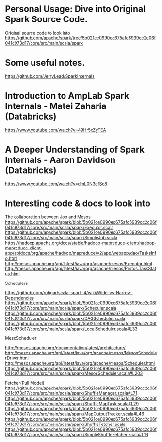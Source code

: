 # Personal Usage: Dive into Original Spark Source Code.
Original source code to look into
https://github.com/apache/spark/tree/5b021ce0990ec675afc6939cc2c06f041c973d17/core/src/main/scala/spark

# Some useful notes.
https://github.com/JerryLead/SparkInternals

# Introduction to AmpLab Spark Internals - Matei Zaharia (Databricks)
https://www.youtube.com/watch?v=49Hr5xZyTEA

# A Deeper Understanding of Spark Internals - Aaron Davidson (Databricks)
https://www.youtube.com/watch?v=dmL0N3qfSc8

# Interesting code & docs to look into
The collaboration between Job and Mesos
https://github.com/apache/spark/blob/5b021ce0990ec675afc6939cc2c06f041c973d17/core/src/main/scala/spark/Executor.scala
https://github.com/apache/spark/blob/5b021ce0990ec675afc6939cc2c06f041c973d17/core/src/main/scala/spark/SimpleJob.scala
https://hadoop.apache.org/docs/stable/hadoop-mapreduce-client/hadoop-mapreduce-client-app/apidocs/org/apache/hadoop/mapreduce/v2/app/webapp/dao/TasksInfo.html
http://mesos.apache.org/api/latest/java/org/apache/mesos/Executor.html
http://mesos.apache.org/api/latest/java/org/apache/mesos/Protos.TaskStatus.html


Schedulers


https://github.com/rohgar/scala-spark-4/wiki/Wide-vs-Narrow-Dependencies
https://github.com/apache/spark/blob/5b021ce0990ec675afc6939cc2c06f041c973d17/core/src/main/scala/spark/Scheduler.scala
https://github.com/apache/spark/blob/5b021ce0990ec675afc6939cc2c06f041c973d17/core/src/main/scala/spark/DAGScheduler.scala
https://github.com/apache/spark/blob/5b021ce0990ec675afc6939cc2c06f041c973d17/core/src/main/scala/spark/LocalScheduler.scala#L33


MesoScheduler


http://mesos.apache.org/documentation/latest/architecture/
http://mesos.apache.org/api/latest/java/org/apache/mesos/MesosSchedulerDriver.html
http://mesos.apache.org/api/latest/java/org/apache/mesos/Scheduler.html
https://github.com/apache/spark/blob/5b021ce0990ec675afc6939cc2c06f041c973d17/core/src/main/scala/spark/MesosScheduler.scala#L203


Fetcher(Pull Model)
https://github.com/apache/spark/blob/5b021ce0990ec675afc6939cc2c06f041c973d17/core/src/main/scala/spark/ShuffleManager.scala#L71
https://github.com/apache/spark/blob/5b021ce0990ec675afc6939cc2c06f041c973d17/core/src/main/scala/spark/ShuffleMapTask.scala#L29
https://github.com/apache/spark/blob/5b021ce0990ec675afc6939cc2c06f041c973d17/core/src/main/scala/spark/MapOutputTracker.scala#L46
https://github.com/apache/spark/blob/5b021ce0990ec675afc6939cc2c06f041c973d17/core/src/main/scala/spark/ShuffleFetcher.scala
https://github.com/apache/spark/blob/5b021ce0990ec675afc6939cc2c06f041c973d17/core/src/main/scala/spark/SimpleShuffleFetcher.scala#L16



